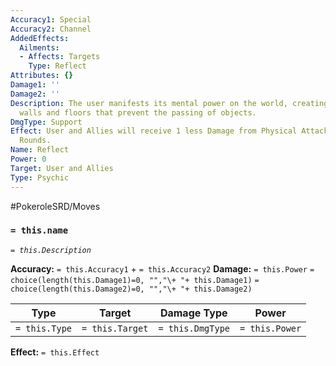 ```yaml
---
Accuracy1: Special
Accuracy2: Channel
AddedEffects:
  Ailments:
  - Affects: Targets
    Type: Reflect
Attributes: {}
Damage1: ''
Damage2: ''
Description: The user manifests its mental power on the world, creating invisible
  walls and floors that prevent the passing of objects.
DmgType: Support
Effect: User and Allies will receive 1 less Damage from Physical Attacks. Lasts 4
  Rounds.
Name: Reflect
Power: 0
Target: User and Allies
Type: Psychic
---
```


#PokeroleSRD/Moves

### `= this.name` 
*`= this.Description`*

**Accuracy:** `= this.Accuracy1` + `= this.Accuracy2`
**Damage:** `= this.Power` `= choice(length(this.Damage1)=0, "","\+ "+ this.Damage1)` `= choice(length(this.Damage2)=0, "","\+ "+ this.Damage2)`

| Type          | Target          | Damage Type          | Power          |
| ------------- | --------------- | ---------------- | -------------- |
| `= this.Type` | `= this.Target` | `= this.DmgType` | `= this.Power` | 

**Effect:** `= this.Effect`